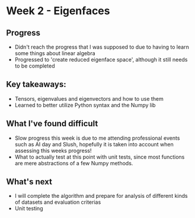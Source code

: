 # Week 2 - Eigenfaces

## Progress
- Didn't reach the progress that I was supposed to due to having to learn some things about linear algebra
- Progressed to 'create reduced eigenface space', although it still needs to be completed

## Key takeaways:
- Tensors, eigenvalues and eigenvectors and how to use them
- Learned to better utilize Python syntax and the Numpy lib

## What I've found difficult
- Slow progress this week is due to me attending professional events such as AI day and Slush, hopefully it is taken into account when assessing this weeks progress!
- What to actually test at this point with unit tests, since most functions are mere abstractions of a few Numpy methods.

## What's next
- I will complete the algorithm and prepare for analysis of different kinds of datasets and evaluation criterias
- Unit testing
